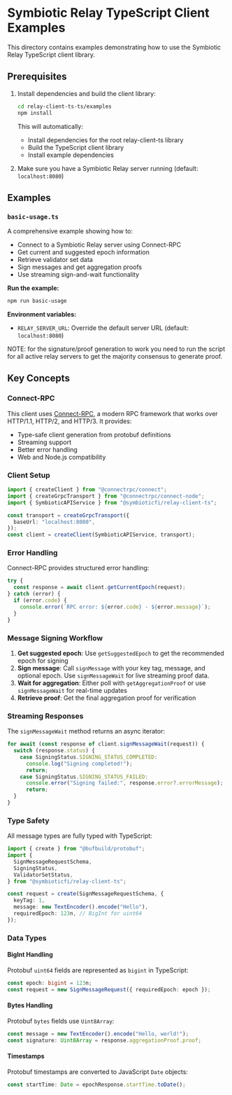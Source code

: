 # Symbiotic Relay TypeScript Client Examples

This directory contains examples demonstrating how to use the Symbiotic Relay TypeScript client library.

## Prerequisites

1. Install dependencies and build the client library:
   ```bash
   cd relay-client-ts-ts/examples
   npm install
   ```
   
   This will automatically:
   - Install dependencies for the root relay-client-ts library
   - Build the TypeScript client library
   - Install example dependencies


2. Make sure you have a Symbiotic Relay server running (default: `localhost:8080`)

## Examples

### `basic-usage.ts`

A comprehensive example showing how to:

- Connect to a Symbiotic Relay server using Connect-RPC
- Get current and suggested epoch information
- Retrieve validator set data
- Sign messages and get aggregation proofs
- Use streaming sign-and-wait functionality

**Run the example:**
```bash
npm run basic-usage
```

**Environment variables:**
- `RELAY_SERVER_URL`: Override the default server URL (default: `localhost:8080`)


NOTE: for the signature/proof generation to work you need to run the script for all active relay servers to get the majority consensus to generate proof.

## Key Concepts

### Connect-RPC

This client uses [Connect-RPC](https://connectrpc.com/), a modern RPC framework that works over HTTP/1.1, HTTP/2, and HTTP/3. It provides:

- Type-safe client generation from protobuf definitions
- Streaming support
- Better error handling
- Web and Node.js compatibility

### Client Setup

```typescript
import { createClient } from "@connectrpc/connect";
import { createGrpcTransport } from "@connectrpc/connect-node";
import { SymbioticAPIService } from "@symbioticfi/relay-client-ts";

const transport = createGrpcTransport({
  baseUrl: "localhost:8080",
});
const client = createClient(SymbioticAPIService, transport);
```

### Error Handling

Connect-RPC provides structured error handling:

```typescript
try {
  const response = await client.getCurrentEpoch(request);
} catch (error) {
  if (error.code) {
    console.error(`RPC error: ${error.code} - ${error.message}`);
  }
}
```

### Message Signing Workflow

1. **Get suggested epoch**: Use `getSuggestedEpoch` to get the recommended epoch for signing
2. **Sign message**: Call `signMessage` with your key tag, message, and optional epoch. Use `signMessageWait` for live streaming proof data.
3. **Wait for aggregation**: Either poll with `getAggregationProof` or use `signMessageWait` for real-time updates
4. **Retrieve proof**: Get the final aggregation proof for verification

### Streaming Responses

The `signMessageWait` method returns an async iterator:

```typescript
for await (const response of client.signMessageWait(request)) {
  switch (response.status) {
    case SigningStatus.SIGNING_STATUS_COMPLETED:
      console.log("Signing completed!");
      return;
    case SigningStatus.SIGNING_STATUS_FAILED:
      console.error("Signing failed:", response.error?.errorMessage);
      return;
  }
}
```

### Type Safety

All message types are fully typed with TypeScript:

```typescript
import { create } from "@bufbuild/protobuf";
import {
  SignMessageRequestSchema,
  SigningStatus,
  ValidatorSetStatus,
} from "@symbioticfi/relay-client-ts";

const request = create(SignMessageRequestSchema, {
  keyTag: 1,
  message: new TextEncoder().encode("Hello"),
  requiredEpoch: 123n, // BigInt for uint64
});
```


### Data Types

#### BigInt Handling

Protobuf `uint64` fields are represented as `bigint` in TypeScript:

```typescript
const epoch: bigint = 123n;
const request = new SignMessageRequest({ requiredEpoch: epoch });
```

#### Bytes Handling

Protobuf `bytes` fields use `Uint8Array`:

```typescript
const message = new TextEncoder().encode("Hello, world!");
const signature: Uint8Array = response.aggregationProof.proof;
```

#### Timestamps

Protobuf timestamps are converted to JavaScript `Date` objects:

```typescript
const startTime: Date = epochResponse.startTime.toDate();
```